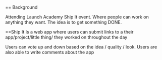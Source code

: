 == Background

Attending Launch Academy Ship It event. Where people can
work on anything they want. The idea is to get something DONE.

==Ship It
Is a web app where users can submit links to a their app/project/little
thing/ they worked on throughout the day

Users can vote up and down based on the idea / quality / look. Users are
also able to write comments about the app
